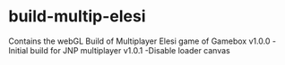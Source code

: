 # build-multip-elesi
Contains the webGL Build of Multiplayer Elesi game of Gamebox
v1.0.0 -Initial build for JNP multiplayer
v1.0.1 -Disable loader canvas
